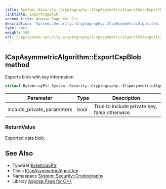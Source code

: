 ```yaml
---
title: System::Security::Cryptography::ICspAsymmetricAlgorithm::ExportCspBlob method
linktitle: ExportCspBlob
second_title: Aspose.Page for C++
description: 'System::Security::Cryptography::ICspAsymmetricAlgorithm::ExportCspBlob method. Exports blob with key information in C++.'
type: docs
weight: 100
url: /cpp/system.security.cryptography/icspasymmetricalgorithm/exportcspblob/
---
```

## ICspAsymmetricAlgorithm::ExportCspBlob method


Exports blob with key information.

```cpp
virtual ByteArrayPtr System::Security::Cryptography::ICspAsymmetricAlgorithm::ExportCspBlob(bool include_private_parameters)=0
```


| Parameter | Type | Description |
| --- | --- | --- |
| include_private_parameters | bool | True to include private key, false otherwise. |

### ReturnValue

Exported data blob.

## See Also

* Typedef [ByteArrayPtr](../../../system/bytearrayptr/)
* Class [ICspAsymmetricAlgorithm](../)
* Namespace [System::Security::Cryptography](../../)
* Library [Aspose.Page for C++](../../../)
